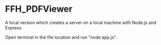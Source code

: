 # FFH_PDFViewer

A local version which creates a server on a local machine with Node.js and Express.

Open terminal in the file location and run "node app.js".

